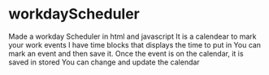 # workdayScheduler
Made a workday Scheduler in html and javascript
It is a calendear to mark your work events
I have time blocks that displays the time to put in
You can mark an event and then save it. Once the event is on the calendar, it is saved in stored
You can change and update the calendar